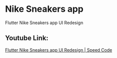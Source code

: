 # Nike Sneakers app

Flutter Nike Sneakers app UI Redesign

## Youtube Link:

[Flutter Nike Sneakers app UI Redesign | Speed Code](https://youtu.be/M1HOPNHaP8Q)
